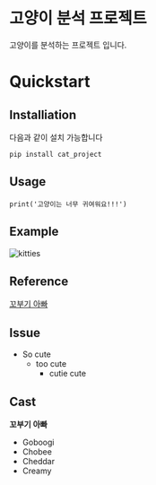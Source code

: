 # 고양이 분석 프로젝트
고양이를 분석하는 프로젝트 입니다.

# Quickstart
## Installiation
다음과 같이 설치 가능합니다

```
pip install cat_project

```

## Usage
```
print('고양이는 너무 귀여워요!!!')

```
## Example

![kitties](https://user-images.githubusercontent.com/72849752/96079681-4e16f780-0ef0-11eb-8676-b2e09b728b83.jpg)

## Reference 
[꼬부기 아빠](https://www.youtube.com/channel/UClEqDi7kPiQ64NlmCoWtwxQ, "Youtube Link")

## Issue
- So cute
  - too cute
    - cutie cute


## Cast

**꼬부기 아빠**
- Goboogi
- Chobee
- Cheddar
- Creamy 


